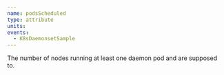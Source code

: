 ```yaml
---
name: podsScheduled
type: attribute
units:
events:
  - K8sDaemonsetSample
---
```


The number of nodes running at least one daemon pod and are supposed to.